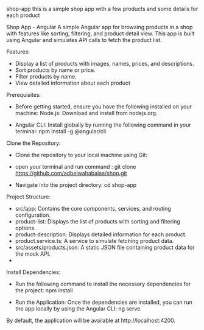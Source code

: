 shop-app
this is a simple shop app with a few products and some details for each product

Shop App - Angular A simple Angular app for browsing products in a shop with features like sorting, filtering, and product detail view. This app is built using Angular and simulates API calls to fetch the product list.

Features:

- Display a list of products with images, names, prices, and descriptions.
- Sort products by name or price.
- Filter products by name.
- View detailed information about each product
 
Prerequisites:

- Before getting started, ensure you have the following installed on your machine:
Node.js: Download and install from nodejs.org.

- Angular CLI: Install globally by running the following command in your terminal:
npm install -g @angular/cli

Clone the Repository:

- Clone the repository to your local machine using Git:

- open your terminal and run command : git clone https://github.com/adbelwahabalaa/shop.git

- Navigate into the project directory: cd shop-app

Project Structure:

- src/app: Contains the core components, services, and routing configuration.
- product-list: Displays the list of products with sorting and filtering options.
- product-description: Displays detailed information for each product.
- product.service.ts: A service to simulate fetching product data.
- src/assets/products.json: A static JSON file containing product data for the mock API.
- 
Install Dependencies:

- Run the following command to install the necessary dependencies for the project: npm install

- Run the Application: Once the dependencies are installed, you can run the app locally by using the Angular CLI: ng serve

By default, the application will be available at http://localhost:4200.
